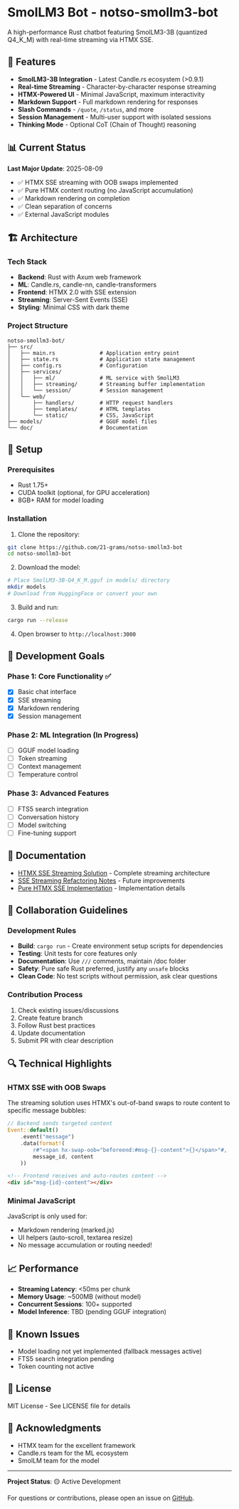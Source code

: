 # SmolLM3 Bot - notso-smollm3-bot

A high-performance Rust chatbot featuring SmolLM3-3B (quantized Q4_K_M) with real-time streaming via HTMX SSE.

## 🚀 Features

- **SmolLM3-3B Integration** - Latest Candle.rs ecosystem (>0.9.1)
- **Real-time Streaming** - Character-by-character response streaming
- **HTMX-Powered UI** - Minimal JavaScript, maximum interactivity
- **Markdown Support** - Full markdown rendering for responses
- **Slash Commands** - `/quote`, `/status`, and more
- **Session Management** - Multi-user support with isolated sessions
- **Thinking Mode** - Optional CoT (Chain of Thought) reasoning

## 📊 Current Status

**Last Major Update**: 2025-08-09
- ✅ HTMX SSE streaming with OOB swaps implemented
- ✅ Pure HTMX content routing (no JavaScript accumulation)
- ✅ Markdown rendering on completion
- ✅ Clean separation of concerns
- ✅ External JavaScript modules

## 🏗️ Architecture

### Tech Stack
- **Backend**: Rust with Axum web framework
- **ML**: Candle.rs, candle-nn, candle-transformers
- **Frontend**: HTMX 2.0 with SSE extension
- **Streaming**: Server-Sent Events (SSE)
- **Styling**: Minimal CSS with dark theme

### Project Structure
```
notso-smollm3-bot/
├── src/
│   ├── main.rs              # Application entry point
│   ├── state.rs             # Application state management
│   ├── config.rs            # Configuration
│   ├── services/
│   │   ├── ml/              # ML service with SmolLM3
│   │   ├── streaming/       # Streaming buffer implementation
│   │   └── session/         # Session management
│   └── web/
│       ├── handlers/        # HTTP request handlers
│       ├── templates/       # HTML templates
│       └── static/          # CSS, JavaScript
├── models/                  # GGUF model files
└── doc/                     # Documentation
```

## 🔧 Setup

### Prerequisites
- Rust 1.75+
- CUDA toolkit (optional, for GPU acceleration)
- 8GB+ RAM for model loading

### Installation

1. Clone the repository:
```bash
git clone https://github.com/21-grams/notso-smollm3-bot
cd notso-smollm3-bot
```

2. Download the model:
```bash
# Place SmolLM3-3B-Q4_K_M.gguf in models/ directory
mkdir models
# Download from HuggingFace or convert your own
```

3. Build and run:
```bash
cargo run --release
```

4. Open browser to `http://localhost:3000`

## 🎯 Development Goals

### Phase 1: Core Functionality ✅
- [x] Basic chat interface
- [x] SSE streaming
- [x] Markdown rendering
- [x] Session management

### Phase 2: ML Integration (In Progress)
- [ ] GGUF model loading
- [ ] Token streaming
- [ ] Context management
- [ ] Temperature control

### Phase 3: Advanced Features
- [ ] FTS5 search integration
- [ ] Conversation history
- [ ] Model switching
- [ ] Fine-tuning support

## 📖 Documentation

- [HTMX SSE Streaming Solution](doc/HTMX_SSE_Streaming_Solution.md) - Complete streaming architecture
- [SSE Streaming Refactoring Notes](doc/SSE_Streaming_Refactoring_Notes.md) - Future improvements
- [Pure HTMX SSE Implementation](doc/Pure_HTMX_SSE_Implementation.md) - Implementation details

## 🤝 Collaboration Guidelines

### Development Rules
- **Build**: `cargo run` - Create environment setup scripts for dependencies
- **Testing**: Unit tests for core features only
- **Documentation**: Use `///` comments, maintain /doc folder
- **Safety**: Pure safe Rust preferred, justify any `unsafe` blocks
- **Clean Code**: No test scripts without permission, ask clear questions

### Contribution Process
1. Check existing issues/discussions
2. Create feature branch
3. Follow Rust best practices
4. Update documentation
5. Submit PR with clear description

## 🔍 Technical Highlights

### HTMX SSE with OOB Swaps
The streaming solution uses HTMX's out-of-band swaps to route content to specific message bubbles:

```rust
// Backend sends targeted content
Event::default()
    .event("message")
    .data(format!(
        r#"<span hx-swap-oob="beforeend:#msg-{}-content">{}</span>"#,
        message_id, content
    ))
```

```html
<!-- Frontend receives and auto-routes content -->
<div id="msg-{id}-content"></div>
```

### Minimal JavaScript
JavaScript is only used for:
- Markdown rendering (marked.js)
- UI helpers (auto-scroll, textarea resize)
- No message accumulation or routing needed!

## 📈 Performance

- **Streaming Latency**: <50ms per chunk
- **Memory Usage**: ~500MB (without model)
- **Concurrent Sessions**: 100+ supported
- **Model Inference**: TBD (pending GGUF integration)

## 🐛 Known Issues

- Model loading not yet implemented (fallback messages active)
- FTS5 search integration pending
- Token counting not active

## 📝 License

MIT License - See LICENSE file for details

## 🙏 Acknowledgments

- HTMX team for the excellent framework
- Candle.rs team for the ML ecosystem
- SmolLM team for the model

---

**Project Status**: 🟡 Active Development

For questions or contributions, please open an issue on [GitHub](https://github.com/21-grams/notso-smollm3-bot).